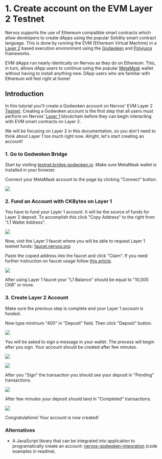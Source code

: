 # 1. Create account on the EVM Layer 2 Testnet

Nervos supports the use of Ethereum compatible smart contracts which allow developers to create dApps using the popular Solidity smart contract language. This is done by running the EVM (Ethereum Virtual Machine) in a [Layer 2](../concept-explainers/structure.md#layer-1--layer-2) based execution environment using the [Godwoken](../concept-explainers/frameworks.md#godwoken) and [Polyjuice](../concept-explainers/frameworks.md#polyjuice) frameworks.

EVM dApps run nearly identically on Nervos as they do on Ethereum. This, in turn, allows dApp users to continue using the popular [MetaMask](../concept-explainers/wallets.md#metamask) wallet without having to install anything new. DApp users who are familiar with Ethereum will feel right at home!

## Introduction

In this tutorial you'll create a Godwoken account on Nervos' EVM Layer 2 [Testnet](../concept-explainers/structure.md#mainnet-testnet-devnet). Creating a Godwoken account is the first step that all users must perform on Nervos' [Layer 1](../concept-explainers/structure.md#layer-1--layer-2) blockchain before they can begin interacting with EVM smart contracts on Layer 2.

We will be focusing on Layer 2 in this documentation, so you don't need to think about Layer 1 too much right now. Alright, let's start creating an account!

### 1. Go to Godwoken Bridge

Start by visiting [testnet.bridge.godwoken.io](https://testnet.bridge.godwoken.io/). Make sure MetaMask wallet is installed in your browser.

Connect your MetaMask account to the page by clicking "Connect" button.

![](<../.gitbook/assets/image (11).png>)

### 2. Fund an Account with CKBytes on Layer 1

You have to fund your Layer 1 account. It will be the source of funds for Layer 2 deposit. To accomplish this click "Copy Address" to the right from "L1 Wallet Address".&#x20;

![](<../.gitbook/assets/image (15).png>)

Now, visit the Layer 1 faucet where you will be able to request Layer 1 testnet funds: [faucet.nervos.org](https://faucet.nervos.org/).

Paste the copied address into the faucet and click "Claim". If you need further instruction on faucet usage follow [this article](broken-reference).

![](<../.gitbook/assets/image (14).png>)

After using Layer 1 faucet your "L1 Balance" should be equal to "10,000 CKB" or more.

### 3. Create Layer 2 Account

Make sure the previous step is complete and your Layer 1 account is funded.

Now type minimum "400" in "Deposit" field. Then click "Deposit" button.

![](<../.gitbook/assets/image (9).png>)

You will be asked to sign a message in your wallet. The process will begin after you sign. Your account should be created after few minutes.

![](<../.gitbook/assets/image (17).png>)

![](<../.gitbook/assets/image (13).png>)

After you "Sign" the transaction you should see your deposit in "Pending" transactions.

![](<../.gitbook/assets/image (16).png>)

After few minutes your deposit should land in "Completed" transactions.

![](<../.gitbook/assets/image (12).png>)

Congratulations! Your account is now created!

### Alternatives

* A JavaScript library that can be integrated into application to programatically create an account: [nervos-godwoken-integration](https://github.com/Roger-Rumblefish/nervos-godwoken-integration) (code examples in readme).
